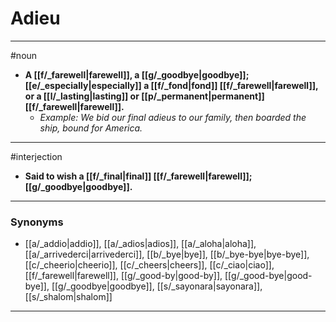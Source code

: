 # Adieu
---
#noun
- **A [[f/_farewell|farewell]], a [[g/_goodbye|goodbye]]; [[e/_especially|especially]] a [[f/_fond|fond]] [[f/_farewell|farewell]], or a [[l/_lasting|lasting]] or [[p/_permanent|permanent]] [[f/_farewell|farewell]].**
	- _Example: We bid our final adieus to our family, then boarded the ship, bound for America._
---
#interjection
- **Said to wish a [[f/_final|final]] [[f/_farewell|farewell]]; [[g/_goodbye|goodbye]].**
---
### Synonyms
- [[a/_addio|addio]], [[a/_adios|adios]], [[a/_aloha|aloha]], [[a/_arrivederci|arrivederci]], [[b/_bye|bye]], [[b/_bye-bye|bye-bye]], [[c/_cheerio|cheerio]], [[c/_cheers|cheers]], [[c/_ciao|ciao]], [[f/_farewell|farewell]], [[g/_good-by|good-by]], [[g/_good-bye|good-bye]], [[g/_goodbye|goodbye]], [[s/_sayonara|sayonara]], [[s/_shalom|shalom]]
---
